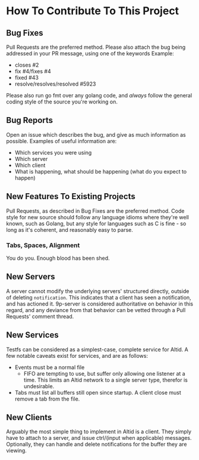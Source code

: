 # How To Contribute To This Project

## Bug Fixes

Pull Requests are the preferred method.
Please also attach the bug being addressed in your PR message, using one of the keywords
Example: 
 - closes #2
 - fix #4/fixes #4
 - fixed #43
 - resolve/resolves/resolved #5923

Please also run go fmt over any golang code, and _always_ follow the general coding style of the source you're working on.

## Bug Reports

Open an issue which describes the bug, and give as much information as possible.
Examples of useful information are:
 - Which services you were using
 - Which server
 - Which client
 - What is happening, what should be happening (what do you expect to happen)

## New Features To Existing Projects

Pull Requests, as described in Bug Fixes are the preferred method.
Code style for new source should follow any language idioms where they're well known, such as Golang, but any style for languages such as C is fine - so long as it's coherent, and reasonably easy to parse. 

### Tabs, Spaces, Alignment

You do you. Enough blood has been shed.

## New Servers

A server cannot modify the underlying servers' structured directly, outside of deleting `notification`. This indicates that a client has seen a notification, and has actioned it.
9p-server is considered authoritative on behavior in this regard, and any deviance from that behavior can be vetted through a Pull Requests' comment thread.

## New Services

Testfs can be considered as a simplest-case, complete service for Altid. A few notable caveats exist for services, and are as follows:
 - Events must be a normal file
   - FIFO are tempting to use, but suffer only allowing one listener at a time. This limits an Altid network to a single server type, therefor is undesirable.
 - Tabs must list all buffers still open since startup. A client close must remove a tab from the file.

## New Clients

Arguably the most simple thing to implement in Altid is a client. They simply have to attach to a server, and issue ctrl/(input when applicable) messages. Optionally, they can handle and delete notifications for the buffer they are viewing.
